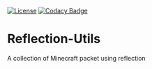 [![License](https://img.shields.io/github/license/Blackoutburst/Reflection-Utils.svg)](LICENSE)
[![Codacy Badge](https://app.codacy.com/project/badge/Grade/4cecbcdd465f44f8bbb60b55995a91d7)](https://www.codacy.com/gh/Blackoutburst/Reflection-Utils/dashboard?utm_source=github.com&amp;utm_medium=referral&amp;utm_content=Blackoutburst/Reflection-Utils&amp;utm_campaign=Badge_Grade)

# Reflection-Utils
A collection of Minecraft packet using reflection
